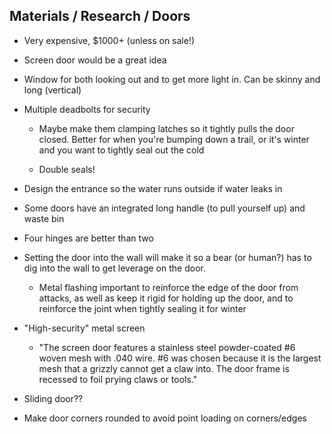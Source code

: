 ## Materials / Research / Doors

-   Very expensive, \$1000+ (unless on sale!)

-   Screen door would be a great idea

-   Window for both looking out and to get more light in. Can be skinny and long (vertical)

-   Multiple deadbolts for security

    -   Maybe make them clamping latches so it tightly pulls the door closed. Better for when you're bumping down a trail, or it's winter and you want to tightly seal out the cold

    -   Double seals!

-   Design the entrance so the water runs outside if water leaks in

-   Some doors have an integrated long handle (to pull yourself up) and waste bin

-   Four hinges are better than two

-   Setting the door into the wall will make it so a bear (or human?) has to dig into the wall to get leverage on the door.

    -   Metal flashing important to reinforce the edge of the door from attacks, as well as keep it rigid for holding up the door, and to reinforce the joint when tightly sealing it for winter

-   "High-security" metal screen

    -   "The screen door features a stainless steel powder-coated #6 woven mesh with .040 wire. #6 was chosen because it is the largest mesh that a grizzly cannot get a claw into. The door frame is recessed to foil prying claws or tools."

-   Sliding door??

-   Make door corners rounded to avoid point loading on corners/edges



